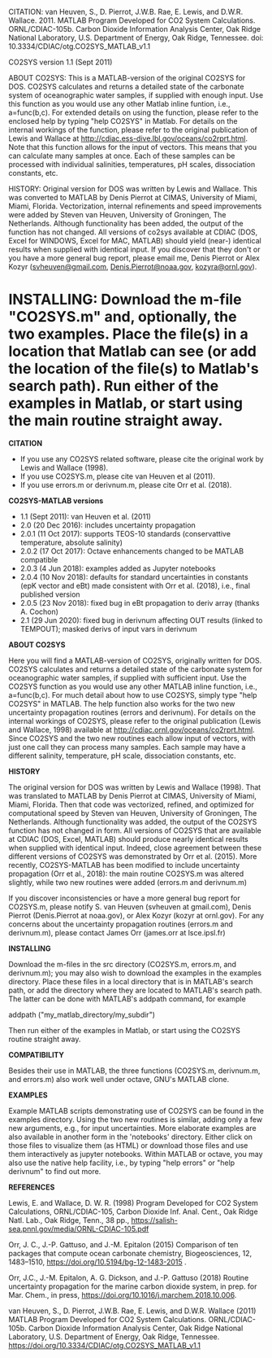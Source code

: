 CITATION:
van Heuven, S., D. Pierrot, J.W.B. Rae, E. Lewis, and D.W.R. Wallace. 2011.
MATLAB Program Developed for CO2 System Calculations. ORNL/CDIAC-105b.
Carbon Dioxide Information Analysis Center, Oak Ridge National Laboratory, U.S.
Department of Energy, Oak Ridge, Tennessee. doi: 10.3334/CDIAC/otg.CO2SYS_MATLAB_v1.1


CO2SYS version 1.1 (Sept 2011)

ABOUT CO2SYS:
This is a MATLAB-version of the original CO2SYS for DOS. CO2SYS calculates and returns a detailed 
state of the carbonate system of oceanographic water samples, if supplied with enough input. Use 
this function as you would use any other Matlab inline funtion, i.e., a=func(b,c). For extended 
details on using the function, please refer to the enclosed help by typing "help CO2SYS" in Matlab. 
For details on the internal workings of the function, please refer to the original  publication of 
Lewis and Wallace at http://cdiac.ess-dive.lbl.gov/oceans/co2rprt.html. Note that this function allows 
for the input of vectors. This means that you can calculate many samples at once. Each of these 
samples can be processed with individual salinities, temperatures, pH scales, dissociation constants, etc.

HISTORY:
Original version for DOS was written by Lewis and Wallace. This was converted to MATLAB by Denis Pierrot 
at CIMAS, University of Miami, Miami, Florida. Vectorization, internal refinements and speed improvements 
were added by Steven van Heuven, University of Groningen, The Netherlands. Although functionality has 
been added, the output of the function has not changed. All versions of co2sys available at CDIAC 
(DOS, Excel for WINDOWS, Excel for MAC, MATLAB) should yield (near-) identical results when supplied 
with identical input. If you discover that they don't or you have a more general bug report, please 
email me, Denis Pierrot or Alex Kozyr (svheuven@gmail.com, Denis.Pierrot@noaa.gov, kozyra@ornl.gov). 

INSTALLING:
Download the m-file "CO2SYS.m" and, optionally, the two examples. Place the file(s) in a location that 
Matlab can see (or add the location of the file(s) to Matlab's search path).
Run either of the examples in Matlab, or start using the main routine straight away.
=======
**CITATION**

- If you use any CO2SYS related software, please cite the original work by Lewis and Wallace (1998).
- If you use CO2SYS.m, please cite van Heuven et al (2011).
- If you use errors.m or derivnum.m, please cite Orr et al. (2018).

**CO2SYS-MATLAB versions**

- 1.1   (Sept 2011): van Heuven et al. (2011) 
- 2.0   (20 Dec 2016): includes uncertainty propagation
- 2.0.1 (11 Oct 2017): supports TEOS-10 standards (conservattive temperature, absolute salinity)
- 2.0.2 (17 Oct 2017): Octave enhancements changed to be MATLAB compatible
- 2.0.3 (4 Jun 2018): examples added as Jupyter notebooks
- 2.0.4 (10 Nov 2018): defaults for standard uncertainties in constants (epK vector and eBt) made consistent with Orr et al. (2018), i.e., final published version 
- 2.0.5 (23 Nov 2018): fixed bug in eBt propagation to deriv array (thanks A. Cochon)
- 2.1   (29 Jun 2020): fixed bug in derivnum affecting OUT results (linked to TEMPOUT); masked derivs of input vars in derivnum

**ABOUT CO2SYS**

Here you will find a MATLAB-version of CO2SYS, originally written for
DOS. CO2SYS calculates and returns a detailed state of the carbonate system for
oceanographic water samples, if supplied with sufficient input.  Use the CO2SYS
function as you would use any other MATLAB inline function, i.e.,
a=func(b,c). For much detail about how to use CO2SYS, simply type "help CO2SYS"
in MATLAB.  The help function also works for the two new uncertainty propagation
routines (errors and derivnum).  For details on the internal workings of CO2SYS,
please refer to the original publication (Lewis and Wallace, 1998) available at
http://cdiac.ornl.gov/oceans/co2rprt.html.  Since CO2SYS and the two new
routines each allow input of vectors, with just one call they can process many
samples.  Each sample may have a different salinity, temperature, pH scale,
dissociation constants, etc.

**HISTORY**

The original version for DOS was written by Lewis and Wallace
(1998). That was translated to MATLAB by Denis Pierrot at CIMAS,
University of Miami, Miami, Florida. Then that code was vectorized,
refined, and optimized for computational speed by Steven van Heuven,
University of Groningen, The Netherlands. Although functionality was
added, the output of the CO2SYS function has not changed in form. All
versions of CO2SYS that are available at CDIAC (DOS, Excel, MATLAB)
should produce nearly identical results when supplied with identical
input. Indeed, close agreement between these different versions of
CO2SYS was demonstrated by Orr et al. (2015).  More recently,
CO2SYS-MATLAB has been modified to include uncertainty propagation
(Orr et al., 2018): the main routine CO2SYS.m was altered slightly,
while two new routines were added (errors.m and derivnum.m)

If you discover inconsistencies or have a more general bug report for
CO2SYS.m, please notify S. van Heuven (svheuven at gmail.com), Denis
Pierrot (Denis.Pierrot at noaa.gov), or Alex Kozyr (kozyr at
ornl.gov). For any concerns about the uncertainty propagation routines
(errors.m and derivnum.m), please contact James Orr (james.orr at
lsce.ipsl.fr)

**INSTALLING**

Download the m-files in the src directory (CO2SYS.m, errors.m, and derivnum.m);
you may also wish to download the examples in the examples directory.  Place
these files in a local directory that is in MATLAB's search path, or add the
directory where they are located to MATLAB's search path. The latter can be
done with MATLAB's addpath command, for example

addpath ("my_matlab_directory/my_subdir")

Then run either of the examples in Matlab, or start using the CO2SYS routine
straight away.

**COMPATIBILITY**

Besides their use in MATLAB, the three functions (CO2SYS.m, derivnum.m, and
errors.m) also work well under octave, GNU's MATLAB clone.

**EXAMPLES**

Example MATLAB scripts demonstrating use of CO2SYS can be found in the
examples directory. Using the two new routines is similar, adding only
a few new arguments, e.g., for input uncertainties.  More elaborate
examples are also available in another form in the 'notebooks'
directory. Either click on those files to visualize them (as HTML) or
download those files and use them interactively as jupyter
notebooks. Within MATLAB or octave, you may also use the native help
facility, i.e., by typing "help errors" or "help derivnum" to find out
more.

**REFERENCES**

Lewis, E. and Wallace, D. W. R. (1998) Program Developed for CO2
System Calculations, ORNL/CDIAC-105, Carbon Dioxide Inf.  Anal. Cent.,
Oak Ridge Natl. Lab., Oak Ridge, Tenn., 38 pp.,
https://salish-sea.pnnl.gov/media/ORNL-CDIAC-105.pdf

Orr, J. C., J.-P. Gattuso, and J.-M. Epitalon (2015) Comparison of ten
packages that compute ocean carbonate chemistry, Biogeosciences, 12,
1483–1510, https://doi.org/10.5194/bg-12-1483-2015 .

Orr, J.C., J.-M. Epitalon, A. G. Dickson, and J.-P. Gattuso (2018) Routine
uncertainty propagation for the marine carbon dioxide system, in prep. for
Mar. Chem., in press, https://doi.org/10.1016/j.marchem.2018.10.006.

van Heuven, S., D. Pierrot, J.W.B. Rae, E. Lewis, and D.W.R. Wallace (2011)
MATLAB Program Developed for CO2 System Calculations. ORNL/CDIAC-105b.  Carbon
Dioxide Information Analysis Center, Oak Ridge National Laboratory, U.S.
Department of Energy, Oak Ridge, Tennessee. https://doi.org/10.3334/CDIAC/otg.CO2SYS_MATLAB_v1.1
